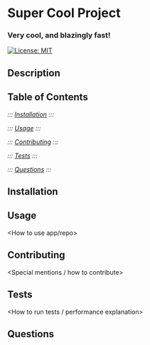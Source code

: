 # Super Cool Project

### Very cool, and blazingly fast!

[![License: MIT](https://img.shields.io/badge/License-MIT-yellow.svg)](https://opensource.org/licenses/MIT)
## Description  
<Describe the Application>

## Table of Contents  

*::: [Installation](#installation) :::*

*::: [Usage](#usage) :::*

*::: [Contributing](#contributing) :::*

*::: [Tests](#test) :::*

*::: [Questions](#questions) :::*

## Installation  
<Instructions go here>  

## Usage  
<How to use app/repo>

## Contributing
<Special mentions / how to contribute>

## Tests  
<How to run tests / performance explanation>

## Questions  
<How to get in contact>
